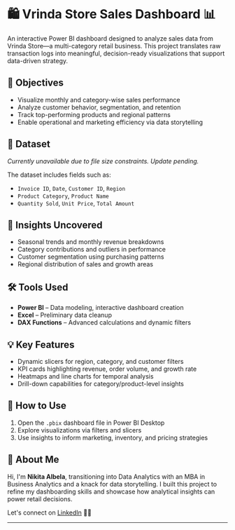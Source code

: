 # 🛍️ Vrinda Store Sales Dashboard 📊

An interactive Power BI dashboard designed to analyze sales data from Vrinda Store—a multi-category retail business. This project translates raw transaction logs into meaningful, decision-ready visualizations that support data-driven strategy.

## 🎯 Objectives
- Visualize monthly and category-wise sales performance
- Analyze customer behavior, segmentation, and retention
- Track top-performing products and regional patterns
- Enable operational and marketing efficiency via data storytelling

## 📁 Dataset
*Currently unavailable due to file size constraints. Update pending.*

The dataset includes fields such as:
- `Invoice ID`, `Date`, `Customer ID`, `Region`
- `Product Category`, `Product Name`
- `Quantity Sold`, `Unit Price`, `Total Amount`

## 🧠 Insights Uncovered
- Seasonal trends and monthly revenue breakdowns
- Category contributions and outliers in performance
- Customer segmentation using purchasing patterns
- Regional distribution of sales and growth areas

## 🛠️ Tools Used
- **Power BI** – Data modeling, interactive dashboard creation
- **Excel** – Preliminary data cleanup
- **DAX Functions** – Advanced calculations and dynamic filters

## 💡 Key Features
- Dynamic slicers for region, category, and customer filters
- KPI cards highlighting revenue, order volume, and growth rate
- Heatmaps and line charts for temporal analysis
- Drill-down capabilities for category/product-level insights

## 🧵 How to Use
1. Open the `.pbix` dashboard file in Power BI Desktop
2. Explore visualizations via filters and slicers
3. Use insights to inform marketing, inventory, and pricing strategies

## 🙋 About Me
Hi, I'm **Nikita Albela**, transitioning into Data Analytics with an MBA in Business Analytics and a knack for data storytelling. I built this project to refine my dashboarding skills and showcase how analytical insights can power retail decisions.

Let's connect on [LinkedIn](www.linkedin.com/in/nikita-albela-4194b1164) 👩‍💻

---
